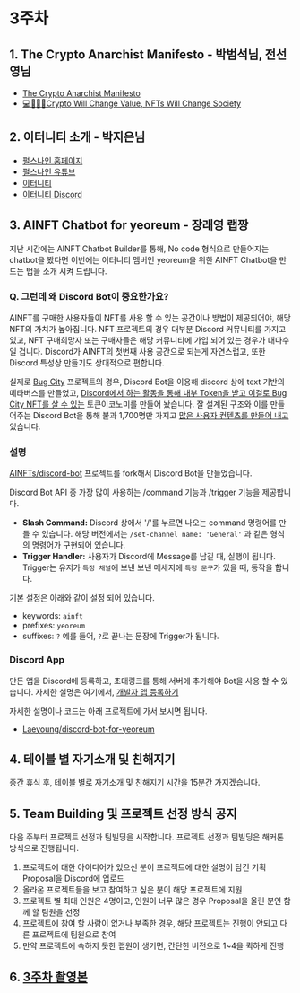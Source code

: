 # 3주차

## 1. The Crypto Anarchist Manifesto - 박범석님, 전선영님

- [The Crypto Anarchist Manifesto](https://groups.csail.mit.edu/mac/classes/6.805/articles/crypto/cypherpunks/may-crypto-manifesto.html)
- [💻🌃🧙‍♂️Crypto Will Change Value, NFTs Will Change Society](https://andrewsteinwold.substack.com/p/crypto-will-change-value-nfts-will)

## 2. 이터니티 소개 - 박지은님

- [펄스나인 홈페이지](https://www.pulse9.net)
- [펄스나인 유튜브](https://www.youtube.com/c/PULSE9_Inc)
- [이터니티 ](https://planet-aiia.com/)
- [이터니티 Discord](https://discord.com/invite/9hrrUMfzpN)

## 3. AINFT Chatbot for yeoreum - 장래영 랩짱

지난 시간에는 AINFT Chatbot Builder를 통해, No code 형식으로 만들어지는 chatbot을 봤다면 이번에는 이터니티 멤버인 yeoreum을 위한 AINFT Chatbot을 만드는 법을 소개 시켜 드립니다.


### Q. 그런데 왜 Discord Bot이 중요한가요?

AINFT를 구매한 사용자들이 NFT를 사용 할 수 있는 공간이나 방법이 제공되어야, 해당 NFT의 가치가 높아집니다. NFT 프로젝트의 경우 대부분 Discord 커뮤니티를 가지고 있고, NFT 구매희망자 또는 구매자들은 해당 커뮤니티에 가입 되어 있는 경우가 대다수 일 겁니다. Discord가 AINFT의 첫번째 사용 공간으로 되는게 자연스럽고, 또한 Discord 특성상 만들기도 상대적으로 편합니다.

실제로 [Bug City](https://discord.gg/mcEczay4VQ) 프로젝트의 경우, Discord Bot을 이용해 discord 상에 text 기반의 메타버스를 만들었고, [Discord에서 하는 활동을 통해 내부 Token을 받고 이걸로 Bug City NFT를 살 수 있는](https://absorbed-boat-ff3.notion.site/2c7cbc1e7dbf46cabe388ec6cc341594) 토큰이코노미를 만들어 놨습니다. 잘 설계된 구조와 이를 만들어주는 Discord Bot을 통해 불과 1,700명만 가지고 [많은 사용자 컨텐츠를 만들어 내고](https://twitter.com/hashtag/bugcity?src=hashtag_click&f=live) 있습니다.

### 설명

[AINFTs/discord-bot](https://github.com/AINFTs/discord-bot) 프로젝트를 fork해서 Discord Bot을 만들었습니다.

Discord Bot API 중 가장 많이 사용하는 /command 기능과 /trigger 기능을 제공합니다.

- **Slash Command:** Discord 상에서 '/'를 누르면 나오는 command 명령어를 만들 수 있습니다. 해당 버전에서는 `/set-channel name: 'General'` 과 같은 형식의 명령어가 구현되어 있습니다.
- **Trigger Handler:** 사용자가 Discord에 Message를 남길 때, 실행이 됩니다. Trigger는 유저가 `특정 채널`에 보낸 보낸 메세지에 `특정 문구`가 있을 때, 동작을 합니다.

기본 설정은 아래와 같이 설정 되어 있습니다.
- keywords: `ainft`
- prefixes: `yeoreum`
- suffixes: `?`
예를 들어, `?`로 끝나는 문장에 Trigger가 됩니다.

### Discord App

만든 앱을 Discord에 등록하고, 초대링크를 통해 서버에 추가해야 Bot을 사용 할 수 있습니다. 자세한 설명은 여기에서, [개발자 앱 등록하기](https://blog.naver.com/wpdus2694/221192640522)

자세한 설명이나 코드는 아래 프로젝트에 가서 보시면 됩니다.
- [Laeyoung/discord-bot-for-yeoreum](https://github.com/Laeyoung/discord-bot-for-yeoreum)

## 4. 테이블 별 자기소개 및 친해지기

중간 휴식 후, 테이블 별로 자기소개 및 친해지기 시간을 15분간 가지겠습니다.

## 5. Team Building 및 프로젝트 선정 방식 공지
다음 주부터 프로젝트 선정과 팀빌딩을 시작합니다. 프로젝트 선정과 팀빌딩은 해커톤 방식으로 진행됩니다.

1. 프로젝트에 대한 아이디어가 있으신 분이 프로젝트에 대한 설명이 담긴 기획 Proposal을 Discord에 업로드
2. 올라온 프로젝트들을 보고 참여하고 싶은 분이 해당 프로젝트에 지원
3. 프로젝트 별 최대 인원은 4명이고, 인원이 너무 많은 경우 Proposal을 올린 분인 함께 할 팀원을 선정
4. 프로젝트에 참여 할 사람이 없거나 부족한 경우, 해당 프로젝트는 진행이 안되고 다른 프로젝트에 팀원으로 참여
5. 만약 프로젝트에 속하지 못한 랩원이 생기면, 간단한 버전으로 1~4을 퀵하게 진행

## 6. [3주차 촬영본](https://drive.google.com/drive/folders/1IDwckw5PTfWucRcW2j7pUlgwATcYmOnT)
